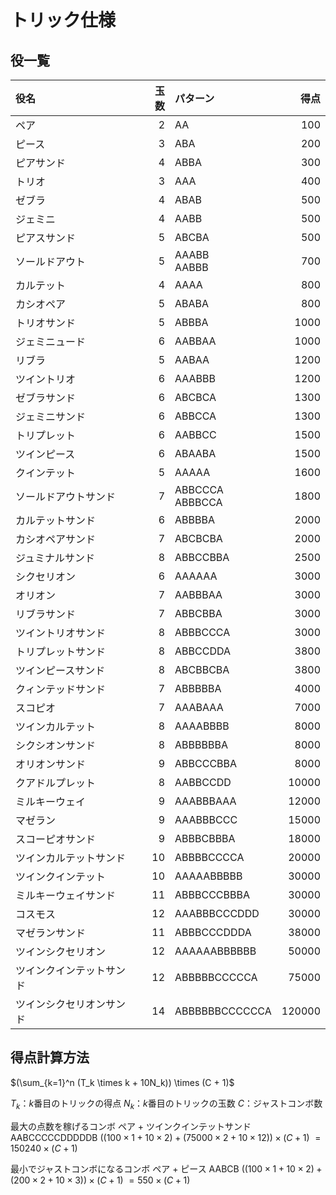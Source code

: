 # トリック仕様

## 役一覧

|役名|玉数|パターン|得点|
|:--|--:|:--|--:|
|ペア|2|AA|100|
|ピース|3|ABA|200|
|ピアサンド|4|ABBA|300|
|トリオ|3|AAA|400|
|ゼブラ|4|ABAB|500|
|ジェミニ|4|AABB|500|
|ピアスサ​​ンド|5|ABCBA|500|
|ソールドアウト|5|AAABB<br>AABBB|700|
|カルテット|4|AAAA|800|
|カシオペア|5|ABABA|800|
|トリオサンド|5|ABBBA|1000|
|ジェミニュード|6|AABBAA|1000|
|リブラ|5|AABAA|1200|
|ツイントリオ|6|AAABBB|1200|
|ゼブラサンド|6|ABCBCA|1300|
|ジェミニサンド|6|ABBCCA|1300|
|トリプレット|6|AABBCC|1500|
|ツインピース|6|ABAABA|1500|
|クインテット|5|AAAAA|1600|
|ソールドアウトサンド|7|ABBCCCA<br>ABBBCCA|1800|
|カルテットサンド|6|ABBBBA|2000|
|カシオペアサンド|7|ABCBCBA|2000|
|ジュミナルサンド|8|ABBCCBBA|2500|
|シクセリオン|6|AAAAAA|3000|
|オリオン|7|AABBBAA|3000|
|リブラサンド|7|ABBCBBA|3000|
|ツイントリオサンド|8|ABBBCCCA|3000|
|トリプレットサンド|8|ABBCCDDA|3800|
|ツインピースサンド|8|ABCBBCBA|3800|
|クィンテッドサンド|7|ABBBBBA|4000|
|スコピオ|7|AAABAAA|7000|
|ツインカルテット|8|AAAABBBB|8000|
|シクシオンサンド|8|ABBBBBBA|8000|
|オリオンサンド|9|ABBCCCBBA|8000|
|クアドルプレット|8|AABBCCDD|10000|
|ミルキーウェイ|9|AAABBBAAA|12000|
|マゼラン|9|AAABBBCCC|15000|
|スコーピオサンド|9|ABBBCBBBA|18000|
|ツインカルテットサンド|10|ABBBBCCCCA|20000|
|ツインクインテット|10|AAAAABBBBB|30000|
|ミルキーウェイサンド|11|ABBBCCCBBBA|30000|
|コスモス|12|AAABBBCCCDDD|30000|
|マゼランサンド|11|ABBBCCCDDDA|38000|
|ツインシクセリオン|12|AAAAAABBBBBB|50000|
|ツインクインテットサンド|12|ABBBBBCCCCCA|75000|
|ツインシクセリオンサンド|14|ABBBBBBCCCCCCA|120000|

## 得点計算方法

$(\sum_{k=1}^n (T_k \times k + 10N_k)) \times (C + 1)$

$T_k$：$k$番目のトリックの得点
$N_k$：$k$番目のトリックの玉数
$C$：ジャストコンボ数

最大の点数を稼げるコンボ
ペア + ツインクインテットサンド
AABCCCCCDDDDDB
$((100 \times 1 + 10 \times 2) + (75000 \times 2 + 10 \times 12)) \times (C + 1)$
$=150240 \times (C + 1)$

最小でジャストコンボになるコンボ
ペア + ピース
AABCB
$((100 \times 1 + 10 \times 2) + (200 \times 2 + 10 \times 3)) \times (C + 1)$
$=550 \times (C + 1)$
